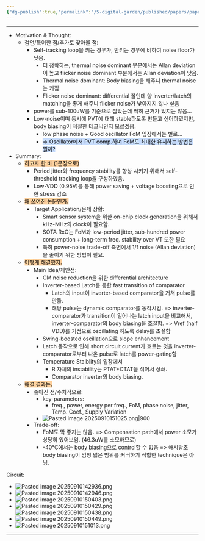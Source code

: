 ```yaml
---
{"dg-publish":true,"permalink":"/5-digital-garden/published/papers/paper-review/a-46m-w-8-2-m-hz-self-threshold-tracking-differential-relaxation-oscillator-with-7-66psrms-period-jitter-and-1-56ppm-allan-deviation-floor/","tags":["RxO","threshold_tracking","swing_boosted","PVT"],"created":"2025-09-10T14:11:14.301+09:00"}
---
```


--- 
- Motivation & Thought: 
	- 첨언/특이한 점/추가로 찾아볼 점:
		- Self-tracking loop을 키는 경우가, 안키는 경우에 비하여 noise floor가 낮음. 
			- 더 정확히는, thermal noise dominant 부분에서는 Allan deviation이 높고 flicker noise dominant 부분에서는 Allan deviation이 낮음.
			- Thermal noise dominant: Body biasing을 해주니 thermal noise는 커짐
			- Flicker noise dominant: differential 꼴인데 양 inverter/latch의 matching을 좋게 해주니 flicker noise가 낮아지지 않나 싶음
		- power를 sub-100uW를 기준으로 잡았는데 딱히 근거가 있지는 않음...
		- Low-noise이며 동시에 PVT에 대해 stable하도록 만들고 싶어하였지만, body biasing이 적절한 테크닉인지 모르겠음.
			- low phase noise + Good oscillator FoM 입장에서는 별로...
			- <mark style="background: #ADCCFFA6;">=> Oscillator에서 PVT comp.하며 FoM도 최대한 유지하는 방법은 뭘까?</mark>
- Summary: 
	- <mark style="background: #FFB86CA6;">하고자 한 바 (1문장으로)</mark>
		- Period jitter와 frequency stability를 향상 시키기 위해서 self-threshold tracking loop을 구성하였음.
		- Low-VDD (0.95V)를 통해 power saving + voltage boosting으로 인한 stress 감소
	- <mark style="background: #FFB86CA6;">왜 쓰여진 논문인가.</mark>
		- Target Application/문제 상황: 
			- Smart sensor system을 위한 on-chip clock generation을 위해서 kHz-MHz의 clock이 필요함.
			- SOTA RxO는 FoM과 low-period jitter, sub-hundred power consumption + long-term freq. stability over VT 또한 필요
			- 특히 power-noise trade-off 측면에서 1/f noise (Allan deviation)을 줄이기 위한 방법이 필요.
	- <mark style="background: #FFB86CA6;">어떻게 해결했지.</mark>
		- Main Idea/제안점: 
			- CM noise reduction을 위한 differential architecture
			- Inverter-based Latch를 통한 fast transition of comparator
				- Latch의 input이 inverter-based comparator을 거쳐 pulse를 만듦.
				- 해당 pulse는 dynamic comparator를 동작시킴. => inverter-comparator가 transition이 일어나는 latch input을 비교해서, inverter-comparator의 body biasing을 조절함. => Vref (half VDD)를 기점으로 oscillating 하도록 delay를 조절함
			- Swing-boosted oscillation으로 slope enhancement
			- Latch 동작으로 인해 short circuit current가 흐르는 것을 inverter-comparator로부터 나온 pulse로 latch를 power-gating함
			- Temperature Staiblity의 입장에서
				- R 자체의 instability는 PTAT+CTAT을 섞어서 상쇄.
				- Comparator inverter의 body biasing.
	- <mark style="background: #FFB86CA6;">해결 결과는.</mark>
		- 좋아진 점/수치적으로:
			- key-parameters:
				- freq., power, energy per freq., FoM, phase noise, jitter, Temp. Coef., Supply Variation
			- ![Pasted image 20250910151025.png|900](/img/user/0.%20TOOLS/00.%20Attechments/Pasted%20image%2020250910151025.png)
		- Trade-off: 
			- FoM도 막 좋지는 않음. => Compensation path에서 power 소모가 상당히 있어보임. (46.3uW를 소모하므로)
			- -40°C에서는 body biasing으로 control할 수 없음 => 애시당초 body biasing이 엄청 넓은 범위를 커버하기 적합한 technique은 아님.

Circuit:
- ![Pasted image 20250910142936.png](/img/user/0.%20TOOLS/00.%20Attechments/Pasted%20image%2020250910142936.png)
- ![Pasted image 20250910142946.png](/img/user/0.%20TOOLS/00.%20Attechments/Pasted%20image%2020250910142946.png)
- ![Pasted image 20250910150403.png](/img/user/0.%20TOOLS/00.%20Attechments/Pasted%20image%2020250910150403.png)
- ![Pasted image 20250910150429.png](/img/user/0.%20TOOLS/00.%20Attechments/Pasted%20image%2020250910150429.png) ![Pasted image 20250910150438.png](/img/user/0.%20TOOLS/00.%20Attechments/Pasted%20image%2020250910150438.png) 
- ![Pasted image 20250910150449.png](/img/user/0.%20TOOLS/00.%20Attechments/Pasted%20image%2020250910150449.png)
- ![Pasted image 20250910151013.png](/img/user/0.%20TOOLS/00.%20Attechments/Pasted%20image%2020250910151013.png)


---

